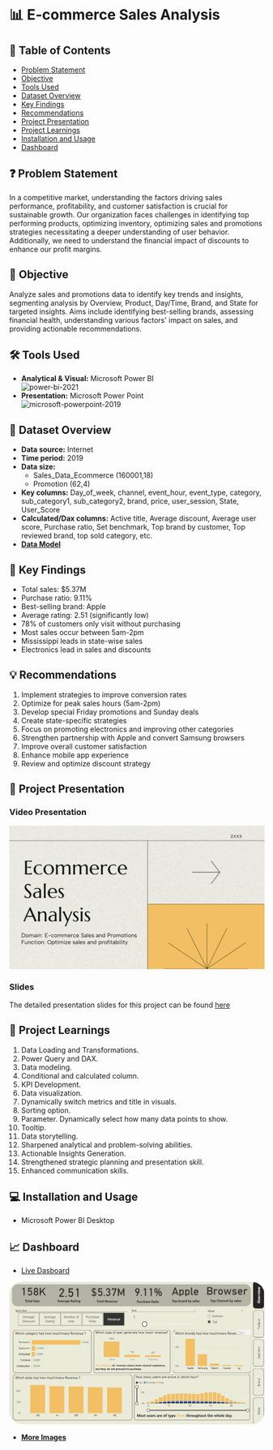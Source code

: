 # 📊 E-commerce Sales Analysis

## 📕 Table of Contents
- [Problem Statement](#-problem-statement)
- [Objective](#-objective)
- [Tools Used](#%EF%B8%8F-tools-used)
- [Dataset Overview](#-dataset-overview)
- [Key Findings](#-key-findings)
- [Recommendations](#-recommendations)
- [Project Presentation](#-project-presentation)
- [Project Learnings](#-project-learnings)
- [Installation and Usage](#-installation-and-usage)
- [Dashboard](#-dashboard)

## ❓ Problem Statement
In a competitive market, understanding the factors driving sales performance, profitability, and customer satisfaction is crucial for sustainable growth. Our organization faces challenges in identifying top performing products, optimizing inventory, optimizing sales and promotions strategies necessitating a deeper understanding of user behavior. Additionally, we need to understand the financial impact of discounts  to enhance our profit margins.

## 🎯 Objective
Analyze sales and promotions data to identify key trends and insights, segmenting analysis by Overview, Product, Day/Time, Brand, and State for targeted insights. Aims include identifying best-selling brands, assessing financial health, understanding various factors' impact on sales, and providing actionable recommendations.

## 🛠️ Tools Used
- **Analytical & Visual:**  Microsoft Power BI\
  <img width="96" height="96" src="https://img.icons8.com/fluency/96/power-bi-2021.png" alt="power-bi-2021"/>
- **Presentation:** Microsoft Power Point\
  <img width="96" height="96" src="https://img.icons8.com/fluency/96/microsoft-powerpoint-2019.png" alt="microsoft-powerpoint-2019"/>

## 📅 Dataset Overview
- **Data source:** Internet
- **Time period:** 2019
- **Data size:** 
  - Sales_Data_Ecommerce (160001,18)
  - Promotion (62,4)
- **Key columns:** Day_of_week, channel, event_hour, event_type, category, sub_category1, sub_category2, brand, price, user_session, State, User_Score
- **Calculated/Dax columns:** Active title, Average discount, Average user score, Purchase ratio, Set benchmark, Top brand by customer, Top reviewed brand, top sold category, etc.
- [**Data Model**](https://github.com/amanatMahmud123/Ecommerce-Sales-Analysis/blob/main/data%20model.png)

## 🔎 Key Findings
- Total sales: $5.37M
- Purchase ratio: 9.11%
- Best-selling brand: Apple
- Average rating: 2.51 (significantly low)
- 78% of customers only visit without purchasing
- Most sales occur between 5am-2pm
- Mississippi leads in state-wise sales
- Electronics lead in sales and discounts

## 💡 Recommendations
1. Implement strategies to improve conversion rates
2. Optimize for peak sales hours (5am-2pm)
3. Develop special Friday promotions and Sunday deals
4. Create state-specific strategies
5. Focus on promoting electronics and improving other categories
6. Strengthen partnership with Apple and convert Samsung browsers
7. Improve overall customer satisfaction
8. Enhance mobile app experience
9. Review and optimize discount strategy

## 📌 Project Presentation
### Video Presentation
[![E-commerce Sales Analysis Presentation](https://github.com/amanatMahmud123/Ecommerce-Sales-Analysis/blob/main/cover.png)](https://www.linkedin.com/posts/amanat-mahmud_dataanalysis-ecommerce-powerbi-activity-7222782763840548864-ePfh?utm_source=share&utm_medium=member_desktop)


### Slides
The detailed presentation slides for this project can be found [here](https://github.com/amanatMahmud123/Ecommerce-Sales-Analysis/blob/main/slide.pdf)

## 🧠 Project Learnings
1. Data Loading and Transformations.
2. Power Query and DAX.
3. Data modeling.
4. Conditional and calculated column.
5. KPI Development.
6. Data visualization.
7. Dynamically switch metrics and title in visuals.
8. Sorting option.
9. Parameter. Dynamically select how many data points to show.
10. Tooltip.
11. Data storytelling.
12. Sharpened analytical and problem-solving abilities.
13. Actionable Insights Generation.
14. Strengthened strategic planning and  presentation skill.
15. Enhanced communication skills.

## 💻 Installation and Usage
- Microsoft Power BI Desktop

## 📈 Dashboard
- [Live Dasboard](https://app.powerbi.com/view?r=eyJrIjoiOGY4OWIwOWItNmJjYi00Yjg3LWJlZGMtZTZmNDkxZTc4MTQ2IiwidCI6ImM2ZTU0OWIzLTVmNDUtNDAzMi1hYWU5LWQ0MjQ0ZGM1YjJjNCJ9&embedImagePlaceholder=true)
<img style="border-radius:25px;" src="https://github.com/amanatMahmud123/Ecommerce-Sales-Analysis/blob/main/Dashboard%20SS/overview.png">

- [**More Images**](https://github.com/amanatMahmud123/Ecommerce-Sales-Analysis/tree/main/Dashboard%20SS)


